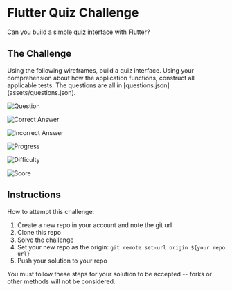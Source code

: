# Flutter Quiz Challenge

Can you build a simple quiz interface with Flutter?

## The Challenge

Using the following wireframes, build a quiz interface. Using your comprehension about how the application functions, construct all applicable tests. The questions are all in [questions.json]
(assets/questions.json).

![Question](docs/wire-question.png)

![Correct Answer](docs/wire-answer-correct.png)

![Incorrect Answer](docs/wire-answer-incorrect.png)

![Progress](docs/wire-progress.png)

![Difficulty](docs/wire-difficulty.png)

![Score](docs/wire-score.png)

## Instructions

How to attempt this challenge:

1) Create a new repo in your account and note the git url
2) Clone this repo
3) Solve the challenge
4) Set your new repo as the origin: `git remote set-url origin ${your repo url}`
5) Push your solution to your repo

You must follow these steps for your solution to be accepted -- forks or other methods will not be considered.
